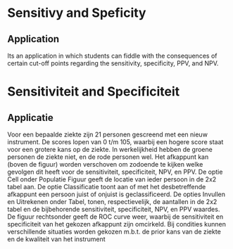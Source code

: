Sensitivy and Speficity
=======================

Application
-----------
Its an application in which students can fiddle with the consequences of certain cut-off points regarding the sensitivity, specificity, PPV, and NPV. 

Sensitiviteit and Specificiteit
===============================

Applicatie
----------
Voor een bepaalde ziekte zijn 21 personen gescreend met een nieuw instrument. De scores lopen van 0 t/m 105, waarbij een hogere score staat voor een grotere kans op de ziekte. In werkelijkheid hebben de groene personen de ziekte niet, en de rode personen wel. Het afkappunt kan (boven de figuur) worden verschoven om zodoende te kijken welke gevolgen dit heeft voor de sensitiviteit, specificiteit, NPV, en PPV. De optie Cell onder Populatie Figuur geeft de locatie van ieder persoon in de 2x2 tabel aan. De optie Classificatie toont aan of met het desbetreffende afkappunt een persoon juist of onjuist is geclassificeerd. De opties Invullen en Uitrekenen onder Tabel, tonen, respectievelijk, de aantallen in de 2x2 tabel en de bijbehorende sensitiviteit, specificiteit, NPV, en PPV waardes. De figuur rechtsonder geeft de ROC curve weer, waarbij de sensitiviteit en specificiteit van het gekozen afkappunt zijn omcirkeld. Bij condities kunnen verschillende situaties worden gekozen m.b.t. de prior kans van de ziekte en de kwaliteit van het instrument
